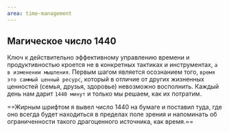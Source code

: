 ```yaml
---
area: time-management
---
```

## Магическое число 1440

Ключ к действительно эффективному управлению времени и продуктивностью кроется не в конкретных тактиках и инструментах, `а в изменении мышления`. Первым шагом является осознанием того, `время это саммый ценный ресурс`, который в отличие от других жизненных ценностей (семья, друзья, здоровье) невозможно восполнить. Каждый день нам дарит `1440 минут` и только мы решаем, как их потратим.

==Жирным шрифтом я вывел число 1440 на бумаге и поставил туда, где оно всегда будет находиться в пределах поле зрения и напоминать об ограниченности такого драгоценного источника, как время.==